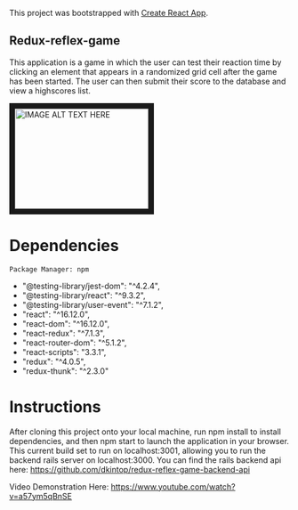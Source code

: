 This project was bootstrapped with [Create React App](https://github.com/facebook/create-react-app).

## Redux-reflex-game

This application is a game in which the user can test their reaction time by clicking an element that appears in a randomized grid cell after the game has been started. The user can then submit their score to the database and view a highscores list.

<a href="http://www.youtube.com/watch?feature=player_embedded&v=a57ym5qBnSE
" target="_blank"><img src="http://img.youtube.com/vi/YOUTUBE_VIDEO_ID_HERE/0.jpg" 
alt="IMAGE ALT TEXT HERE" width="240" height="180" border="10" /></a>


# Dependencies

    Package Manager: npm

- "@testing-library/jest-dom": "^4.2.4",
- "@testing-library/react": "^9.3.2",
- "@testing-library/user-event": "^7.1.2",
- "react": "^16.12.0",
- "react-dom": "^16.12.0",
- "react-redux": "^7.1.3",
- "react-router-dom": "^5.1.2",
- "react-scripts": "3.3.1",
- "redux": "^4.0.5",
- "redux-thunk": "^2.3.0"

# Instructions

After cloning this project onto your local machine, run npm install to install dependencies, and then npm start to launch the application in your browser. This current build set to run on localhost:3001, allowing you to run the backend rails server on localhost:3000. You can find the rails backend api here: https://github.com/dkintop/redux-reflex-game-backend-api

Video Demonstration Here: https://www.youtube.com/watch?v=a57ym5qBnSE

